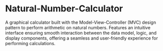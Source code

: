 # Natural-Number-Calculator
A graphical calculator built with the Model-View-Controller (MVC) design pattern to perform arithmetic on natural numbers. Features an intuitive interface ensuring smooth interaction between the data model, logic, and display components, offering a seamless and user-friendly experience for performing calculations.
